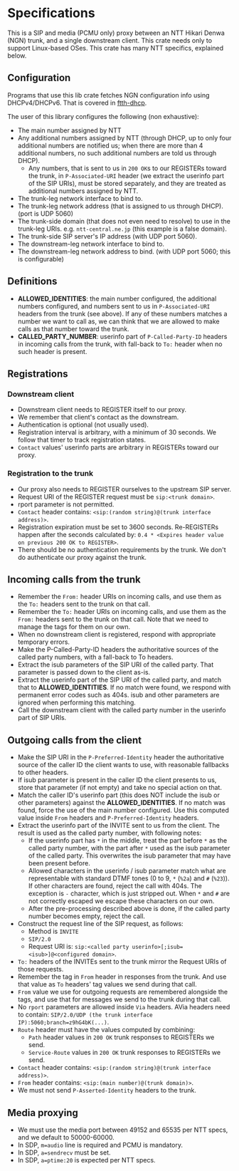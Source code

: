 # Specifications

This is a SIP and media (PCMU only) proxy between an NTT Hikari Denwa (NGN) trunk, and a single downstream client. This crate needs only to support Linux-based OSes. This crate has many NTT specifics, explained below.

## Configuration
Programs that use this lib crate fetches NGN configuration info using DHCPv4/DHCPv6. That is covered in [ftth-dhcp](https://github.com/menhera-org/ftth-dhcp).

The user of this library configures the following (non exhaustive):

- The main number assigned by NTT
- Any additional numbers assigned by NTT (through DHCP, up to only four additional numbers are notified us; when there are more than 4 additional numbers, no such additional numbers are told us through DHCP).
    - Any numbers, that is sent to us in `200 OK`s to our REGISTERs toward the trunk, in `P-Associated-URI` header (we extract the userinfo part of the SIP URIs), must be stored separately, and they are treated as additional numbers assigned by NTT.
- The trunk-leg network interface to bind to.
- The trunk-leg network address (that is assigned to us through DHCP). (port is UDP 5060)
- The trunk-side domain (that does not even need to resolve) to use in the trunk-leg URIs. e.g. `ntt-central.ne.jp` (this example is a false domain).
- The trunk-side SIP server's IP address (with UDP port 5060).
- The downstream-leg network interface to bind to.
- The downstream-leg network address to bind. (with UDP port 5060; this is configurable)

## Definitions
- **ALLOWED_IDENTITIES**: the main number configured, the additional numbers configured, and numbers sent to us in `P-Associated-URI` headers from the trunk (see above). If any of these numbers matches a number we want to call as, we can think that we are allowed to make calls as that number toward the trunk.
- **CALLED_PARTY_NUMBER**: userinfo part of `P-Called-Party-ID` headers in incoming calls from the trunk, with fall-back to `To:` header when no such header is present.

## Registrations
### Downstream client
- Downstream client needs to REGISTER itself to our proxy.
- We remember that client's contact as the downstream.
- Authentication is optional (not usually used).
- Registration interval is arbitrary, with a minimum of 30 seconds. We follow that timer to track registration states.
- `Contact` values' userinfo parts are arbitrary in REGISTERs toward our proxy.

### Registration to the trunk
- Our proxy also needs to REGISTER ourselves to the upstream SIP server.
- Request URI of the REGISTER request must be `sip:<trunk domain>`.
- rport parameter is not permitted.
- `Contact` header contains: `<sip:(random string)@(trunk interface address)>`.
- Registration expiration must be set to 3600 seconds. Re-REGISTERs happen after the seconds calculated by: `0.4 * <Expires header value on previous 200 OK to REGISTER>`.
- There should be no authentication requirements by the trunk. We don't do authenticate our proxy against the trunk.

## Incoming calls from the trunk
- Remember the `From:` header URIs on incoming calls, and use them as the `To:` headers sent to the trunk on that call.
- Remember the `To:` header URIs on incoming calls, and use them as the `From:` headers sent to the trunk on that call. Note that we need to manage the tags for them on our own.
- When no downstream client is registered, respond with appropriate temporary errors.
- Make the P-Called-Party-ID headers the authoritative sources of the called party numbers, with a fall-back to To headers.
- Extract the isub parameters of the SIP URI of the called party. That parameter is passed down to the client as-is.
- Extract the userinfo part of the SIP URI of the called party, and match that to **ALLOWED_IDENTITIES**. If no match were found, we respond with permanent error codes such as 404s. isub and other parameters are ignored when performing this matching.
- Call the downstream client with the called party number in the userinfo part of SIP URIs.

## Outgoing calls from the client
- Make the SIP URI in the `P-Preferred-Identity` header the authoritative source of the caller ID the client wants to use, with reasonable fallbacks to other headers.
- If isub parameter is present in the caller ID the client presents to us, store that parameter (if not empty) and take no special action on that.
- Match the caller ID's userinfo part (this does NOT include the isub or other parameters) against the **ALLOWED_IDENTITIES**. If no match was found, force the use of the main number configured. Use this computed value inside `From` headers and `P-Preferred-Identity` headers.
- Extract the userinfo part of the INVITE sent to us from the client. The result is used as the called party number, with following notes:
    - If the userinfo part has `*` in the middle, treat the part before `*` as the called party number, with the part after `*` used as the isub parameter of the called party. This overwrites the isub parameter that may have been present before.
    - Allowed characters in the userinfo / isub parameter match what are representable with standard DTMF tones (0 to 9, `*` (`%2a`) and `#` (`%23`)). If other characters are found, reject the call with 404s. The exception is `-` character, which is just stripped out. When `*` and `#` are not correctly escaped we escape these characters on our own.
    - After the pre-processing described above is done, if the called party number becomes empty, reject the call.
- Construct the request line of the SIP request, as follows:
    - Method is `INVITE`
    - `SIP/2.0`
    - Request URI is: `sip:<called party userinfo>[;isub=<isub>]@<configured domain>`.
- `To:` headers of the INVITEs sent to the trunk mirror the Request URIs of those requests.
- Remember the tag in `From` header in responses from the trunk. And use that value as `To` headers' tag values we send during that call.
- `From` value we use for outgoing requests are remembered alongside the tags, and use that for messages we send to the trunk during that call.
- No `rport` parameters are allowed inside `Via` headers. AVia headers need to contain: `SIP/2.0/UDP (the trunk interface IP):5060;branch=z9hG4bK(...)`.
- `Route` header must have the values computed by combining:
    - `Path` header values in `200 OK` trunk responses to REGISTERs we send.
    - `Service-Route` values in `200 OK` trunk responses to REGISTERs we send.
- `Contact` header contains: `<sip:(random string)@(trunk interface address)>`.
- `From` header contains: `<sip:(main number)@(trunk domain)>`.
- We must not send `P-Asserted-Identity` headers to the trunk.

## Media proxying
- We must use the media port between 49152 and 65535 per NTT specs, and we default to 50000-60000.
- In SDP, `m=audio` line is required and PCMU is mandatory.
- In SDP, `a=sendrecv` must be set.
- In SDP, `a=ptime:20` is expected per NTT specs.
